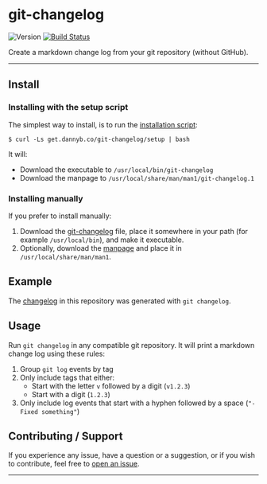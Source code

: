 
# git-changelog

![Version](https://img.shields.io/badge/version-0.1.13-blue.svg)
[![Build Status](https://github.com/DannyBen/git-changelog/workflows/Test/badge.svg)](https://github.com/DannyBen/git-changelog/actions?query=workflow%3ATest)

Create a markdown change log from your git repository (without GitHub).

---

## Install

### Installing with the setup script

The simplest way to install, is to run the [installation script][setup]:

```shell
$ curl -Ls get.dannyb.co/git-changelog/setup | bash
```

It will:

- Download the executable to `/usr/local/bin/git-changelog`
- Download the manpage to `/usr/local/share/man/man1/git-changelog.1`

### Installing manually

If you prefer to install manually:

1. Download the [git-changelog](/git-changelog) file, place it somewhere in
   your path (for example `/usr/local/bin`), and make it executable.
2. Optionally, download the [manpage](/doc/git-changelog.1) and place it in
   `/usr/local/share/man/man1`.


## Example

The [changelog][changelog] in this repository was generated with
`git changelog`.


## Usage

Run `git changelog` in any compatible git repository. It will print a
markdown change log using these rules:

1. Group `git log` events by tag
2. Only include tags that either:
   - Start with the letter `v` followed by a digit (`v1.2.3`)
   - Start with a digit (`1.2.3`)
3. Only include log events that start with a hyphen followed by a space
   (`"- Fixed something"`)


## Contributing / Support

If you experience any issue, have a question or a suggestion, or if you wish
to contribute, feel free to [open an issue][issues].

---

[issues]: https://github.com/DannyBen/git-changelog/issues
[setup]: setup
[changelog]: CHANGELOG.md
